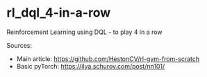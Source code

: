 # rl_dql_4-in-a-row
Reinforcement Learning using DQL - to play 4 in a row

Sources:
- Main article: https://github.com/HestonCV/rl-gym-from-scratch
- Basic pyTorch: https://ilya.schurov.com/post/nn101/ 
